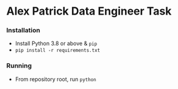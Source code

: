 # Alex Patrick Data Engineer Task

### Installation

- Install Python 3.8 or above & `pip`
- `pip install -r requirements.txt`

### Running

- From repository root, run `python `
